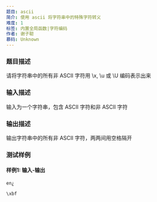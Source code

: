 ```yaml
---
题目: ascii
简介: 使用 ascii 将字符串中的特殊字符转义
难度: 1
标签: 内置全局函数|字符编码
作者: 谢子聪
慕码: Unknown
---
```


### 题目描述

请将字符串中的所有非 ASCII 字符用 \x, \u 或 \U 编码表示出来

### 输入描述

输入为一个字符串，包含 ASCII 字符和非 ASCII 字符

### 输出描述

输出字符串中的所有非 ASCII 字符，两两间用空格隔开

### 测试样例

#### 样例1: 输入-输出

```
en¿
```

```
\xbf
```

